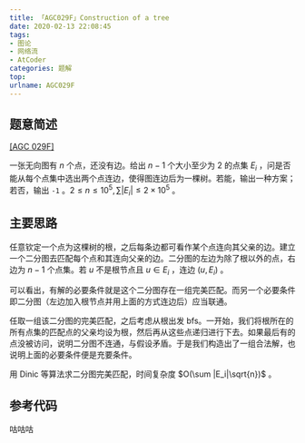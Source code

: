 ```yaml
---
title: 「AGC029F」Construction of a tree
date: 2020-02-13 22:08:45
tags:
- 图论
- 网络流
- AtCoder
categories: 题解
top:
urlname: AGC029F
---
```


## 题意简述

[[AGC 029F]](https://atcoder.jp/contests/agc029/tasks/agc029_f)

一张无向图有 $n$ 个点，还没有边。给出 $n - 1$ 个大小至少为 $2$ 的点集 $E_i$ ，问是否能从每个点集中选出两个点连边，使得图连边后为一棵树。若能，输出一种方案；若否，输出 `-1` 。$2\le n\le 10^5, \sum|E_i|\le 2\times 10^5$ 。

<!-- more -->

## 主要思路

任意钦定一个点为这棵树的根，之后每条边都可看作某个点连向其父亲的边。建立一个二分图去匹配每个点和其连向父亲的边。二分图的左边为除了根以外的点，右边为 $n - 1$ 个点集。若 $u$ 不是根节点且 $u\in E_i$ ，连边 $(u, E_i)$ 。

可以看出，有解的必要条件就是这个二分图存在一组完美匹配。而另一个必要条件即二分图（左边加入根节点并用上面的方式连边后）应当联通。

任取一组该二分图的完美匹配，之后考虑从根出发 bfs。一开始，我们将根所在的所有点集的匹配点的父亲均设为根，然后再从这些点递归进行下去。如果最后有的点没被访问，说明二分图不连通，与假设矛盾。于是我们构造出了一组合法解，也说明上面的必要条件便是充要条件。

用 Dinic 等算法求二分图完美匹配，时间复杂度 $O(\sum |E_i|\sqrt{n})$ 。

## 参考代码

咕咕咕